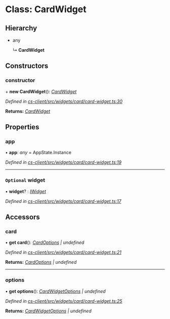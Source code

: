 # Class: CardWidget

## Hierarchy

* any

  ↳ **CardWidget**

## Constructors

###  constructor

\+ **new CardWidget**(): *[CardWidget](_cs_client_src_widgets_card_card_widget_.cardwidget.md)*

*Defined in [cs-client/src/widgets/card/card-widget.ts:30](https://github.com/TNOCS/csnext/blob/ec6e73e4/packages/cs-client/src/widgets/card/card-widget.ts#L30)*

**Returns:** *[CardWidget](_cs_client_src_widgets_card_card_widget_.cardwidget.md)*

## Properties

###  app

• **app**: *any* =  AppState.Instance

*Defined in [cs-client/src/widgets/card/card-widget.ts:19](https://github.com/TNOCS/csnext/blob/ec6e73e4/packages/cs-client/src/widgets/card/card-widget.ts#L19)*

___

### `Optional` widget

• **widget**? : *[IWidget](../interfaces/_cs_core_src_widget_widget_.iwidget.md)*

*Defined in [cs-client/src/widgets/card/card-widget.ts:17](https://github.com/TNOCS/csnext/blob/ec6e73e4/packages/cs-client/src/widgets/card/card-widget.ts#L17)*

## Accessors

###  card

• **get card**(): *[CardOptions](_cs_client_src_widgets_intro_intro_widget_options_.cardoptions.md) | undefined*

*Defined in [cs-client/src/widgets/card/card-widget.ts:21](https://github.com/TNOCS/csnext/blob/ec6e73e4/packages/cs-client/src/widgets/card/card-widget.ts#L21)*

**Returns:** *[CardOptions](_cs_client_src_widgets_intro_intro_widget_options_.cardoptions.md) | undefined*

___

###  options

• **get options**(): *[CardWidgetOptions](_cs_client_src_widgets_card_card_widget_options_.cardwidgetoptions.md) | undefined*

*Defined in [cs-client/src/widgets/card/card-widget.ts:25](https://github.com/TNOCS/csnext/blob/ec6e73e4/packages/cs-client/src/widgets/card/card-widget.ts#L25)*

**Returns:** *[CardWidgetOptions](_cs_client_src_widgets_card_card_widget_options_.cardwidgetoptions.md) | undefined*
